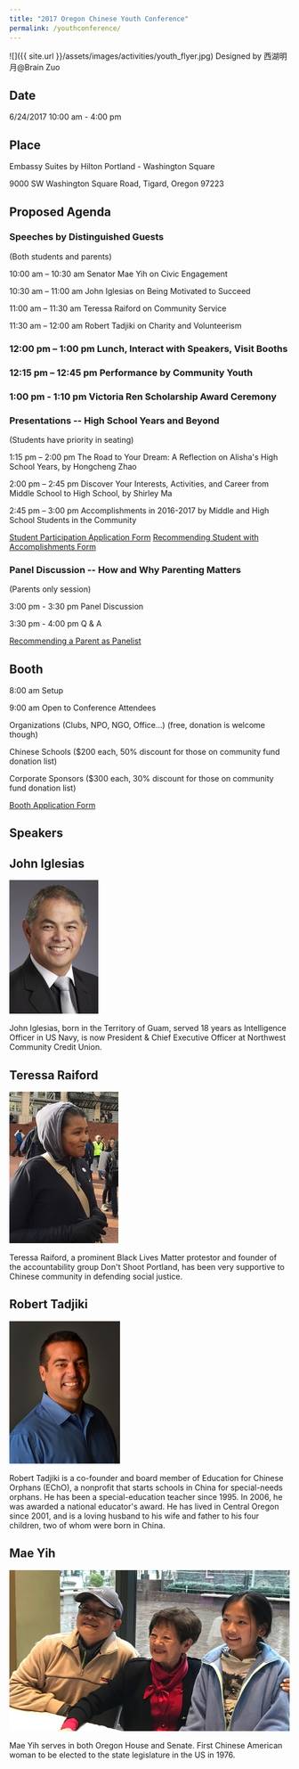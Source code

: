 ```yaml
---
title: "2017 Oregon Chinese Youth Conference"
permalink: /youthconference/
---
```

![]({{ site.url }}/assets/images/activities/youth_flyer.jpg)
Designed by 西湖明月@Brain Zuo

## Date
6/24/2017 10:00 am - 4:00 pm

## Place
Embassy Suites by Hilton Portland - Washington Square

9000 SW Washington Square Road, Tigard, Oregon 97223

## Proposed Agenda

### Speeches by Distinguished Guests

(Both students and parents)

10:00 am – 10:30 am	Senator Mae Yih on Civic Engagement

10:30 am – 11:00 am	John Iglesias on Being Motivated to Succeed

11:00 am – 11:30 am Teressa Raiford on Community Service

11:30 am – 12:00 am	Robert Tadjiki on Charity and Volunteerism

### 12:00 pm – 1:00 pm Lunch, Interact with Speakers, Visit Booths

### 12:15 pm – 12:45 pm Performance by Community Youth

### 1:00 pm - 1:10 pm Victoria Ren Scholarship Award Ceremony

### Presentations -- High School Years and Beyond

(Students have priority in seating)

1:15 pm – 2:00 pm	The Road to Your Dream: A Reflection on Alisha's High School Years, by Hongcheng Zhao

2:00 pm – 2:45 pm	Discover Your Interests, Activities, and Career from Middle School to High School, by Shirley Ma

2:45 pm – 3:00 pm	Accomplishments in 2016-2017 by Middle and High School Students in the Community

[Student Participation Application Form](https://docs.google.com/forms/d/e/1FAIpQLScmDS9hJ1pqMToHIpkUH00KiuWrnT0Z2E1cVy0TiPwMDraAmQ/viewform?c=0&w=1)
[Recommending Student with Accomplishments Form](https://docs.google.com/forms/d/e/1FAIpQLSdJEfUDbpOCGT6Oe-f8FEUGmRaG3MaXyeGW7spjRHccEujzkQ/viewform?c=0&w=1)

### Panel Discussion -- How and Why Parenting Matters

(Parents only session)

3:00 pm - 3:30 pm Panel Discussion

3:30 pm - 4:00 pm Q & A

[Recommending a Parent as Panelist](https://docs.google.com/forms/d/e/1FAIpQLSfPueoQ8nmH0HjZM3JD5B4_xlfEkNN-w9KWxEyqfQW4Cr6F9w/viewform?c=0&w=1)

## Booth

8:00 am Setup

9:00 am Open to Conference Attendees

Organizations (Clubs, NPO, NGO, Office...) (free, donation is welcome though)

Chinese Schools ($200 each, 50% discount for those on community fund donation list)

Corporate Sponsors ($300 each, 30% discount for those on community fund donation list)

[Booth Application Form](https://docs.google.com/forms/d/e/1FAIpQLSfPueoQ8nmH0HjZM3JD5B4_xlfEkNN-w9KWxEyqfQW4Cr6F9w/viewform?c=0&w=1)

## Speakers

## John Iglesias
<p><img src="/assets/images/activities/iglesias.png"></p>
John Iglesias, born in the Territory of Guam, served 18 years as Intelligence Officer in US Navy, is now President &
Chief Executive Officer at Northwest Community Credit Union.

## Teressa Raiford
<p><img src="/assets/images/activities/teressa2.jpg"></p>
Teressa Raiford, a prominent Black Lives Matter protestor and founder of the accountability group Don't Shoot Portland, has been very supportive to Chinese community in defending social justice.

## Robert Tadjiki
<p><img src="/assets/images/activities/robert2.jpg"></p>

Robert Tadjiki is a co-founder and board member of Education for Chinese Orphans (EChO), a nonprofit that starts schools in China for special-needs orphans. He has been a special-education teacher since 1995. In 2006, he was awarded a national educator's award. He has lived in Central Oregon since 2001, and is a loving husband to his wife and father to his four children, two of whom were born in China.

## Mae Yih
<p><img src="/assets/images/activities/mae_yih2.jpg"></p>
Mae Yih serves in both Oregon House and Senate. First Chinese American woman to be elected to the state legislature in the US in 1976.  
